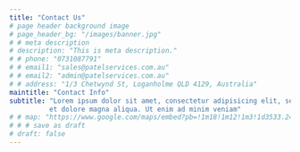 ```yaml
---
title: "Contact Us"
# page header background image
# page_header_bg: "/images/banner.jpg"
# # meta description
# description: "This is meta description."
# # phone: "0731087791"
# # email1: "sales@patelservices.com.au"
# # email2: "admin@patelservices.com.au"
# # address: "1/3 Chetwynd St, Loganholme QLD 4129, Australia"
maintitle: "Contact Info"
subtitle: "Lorem ipsum dolor sit amet, consectetur adipisicing elit, sed do eiusmod tempor incididunt ut 
          et dolore magna aliqua. Ut enim ad minim veniam"
# # map: "https://www.google.com/maps/embed?pb=!1m18!1m12!1m3!1d3533.2443631985684!2d153.18481091472802!3d-27.67884133225582!2m3!1f0!2f0!3f0!3m2!1i1024!2i768!4f13.1!3m3!1m2!1s0x6b9141f174b3a45d%3A0x4ed34687a3fb1de4!2s1%2F3%20Chetwynd%20St%2C%20Loganholme%20QLD%204129%2C%20Australia!5e0!3m2!1sen!2sin!4v1627575424303!5m2!1sen!2sin"
# # # save as draft
# draft: false
---
```


